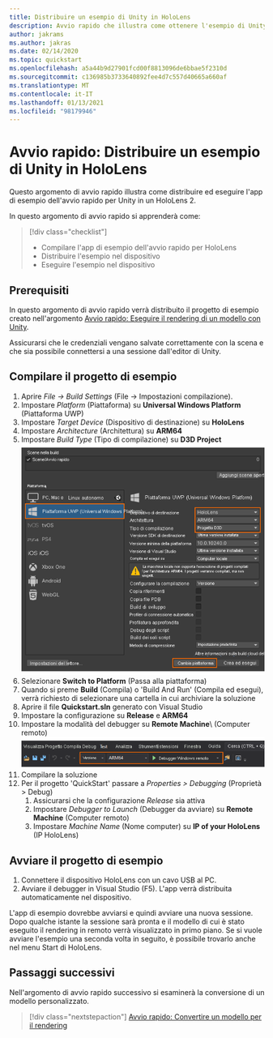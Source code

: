 ```yaml
---
title: Distribuire un esempio di Unity in HoloLens
description: Avvio rapido che illustra come ottenere l'esempio di Unity nel dispositivo HoloLens
author: jakrams
ms.author: jakras
ms.date: 02/14/2020
ms.topic: quickstart
ms.openlocfilehash: a5a44b9d27901fcd00f8813096de6bbae5f2310d
ms.sourcegitcommit: c136985b3733640892fee4d7c557d40665a660af
ms.translationtype: MT
ms.contentlocale: it-IT
ms.lasthandoff: 01/13/2021
ms.locfileid: "98179946"
---
```

# <a name="quickstart-deploy-unity-sample-to-hololens"></a>Avvio rapido: Distribuire un esempio di Unity in HoloLens

Questo argomento di avvio rapido illustra come distribuire ed eseguire l'app di esempio dell'avvio rapido per Unity in un HoloLens 2.

In questo argomento di avvio rapido si apprenderà come:

> [!div class="checklist"]
>
>* Compilare l'app di esempio dell'avvio rapido per HoloLens
>* Distribuire l'esempio nel dispositivo
>* Eseguire l'esempio nel dispositivo

## <a name="prerequisites"></a>Prerequisiti

In questo argomento di avvio rapido verrà distribuito il progetto di esempio creato nell'argomento [Avvio rapido: Eseguire il rendering di un modello con Unity](render-model.md).

Assicurarsi che le credenziali vengano salvate correttamente con la scena e che sia possibile connettersi a una sessione dall'editor di Unity.

## <a name="build-the-sample-project"></a>Compilare il progetto di esempio

1. Aprire *File -> Build Settings* (File -> Impostazioni compilazione).
1. Impostare *Platform* (Piattaforma) su **Universal Windows Platform** (Piattaforma UWP)
1. Impostare *Target Device* (Dispositivo di destinazione) su **HoloLens**
1. Impostare *Architecture* (Architettura) su **ARM64**
1. Impostare *Build Type* (Tipo di compilazione) su **D3D Project**\
    ![Impostazioni di compilazione](./media/unity-build-settings.png)
1. Selezionare **Switch to Platform** (Passa alla piattaforma)
1. Quando si preme **Build** (Compila) o 'Build And Run' (Compila ed esegui), verrà richiesto di selezionare una cartella in cui archiviare la soluzione
1. Aprire il file **Quickstart.sln** generato con Visual Studio
1. Impostare la configurazione su **Release** e **ARM64**
1. Impostare la modalità del debugger su **Remote Machine**\ (Computer remoto)
    ![Configurazione della soluzione](media/unity-deploy-config.png)
1. Compilare la soluzione
1. Per il progetto 'QuickStart' passare a *Properties > Debugging* (Proprietà > Debug)
    1. Assicurarsi che la configurazione *Release* sia attiva
    1. Impostare *Debugger to Launch* (Debugger da avviare) su **Remote Machine** (Computer remoto)
    1. Impostare *Machine Name* (Nome computer) su **IP of your HoloLens** (IP HoloLens)

## <a name="launch-the-sample-project"></a>Avviare il progetto di esempio

1. Connettere il dispositivo HoloLens con un cavo USB al PC.
1. Avviare il debugger in Visual Studio (F5). L'app verrà distribuita automaticamente nel dispositivo.

L'app di esempio dovrebbe avviarsi e quindi avviare una nuova sessione. Dopo qualche istante la sessione sarà pronta e il modello di cui è stato eseguito il rendering in remoto verrà visualizzato in primo piano.
Se si vuole avviare l'esempio una seconda volta in seguito, è possibile trovarlo anche nel menu Start di HoloLens.

## <a name="next-steps"></a>Passaggi successivi

Nell'argomento di avvio rapido successivo si esaminerà la conversione di un modello personalizzato.

> [!div class="nextstepaction"]
> [Avvio rapido: Convertire un modello per il rendering](convert-model.md)
